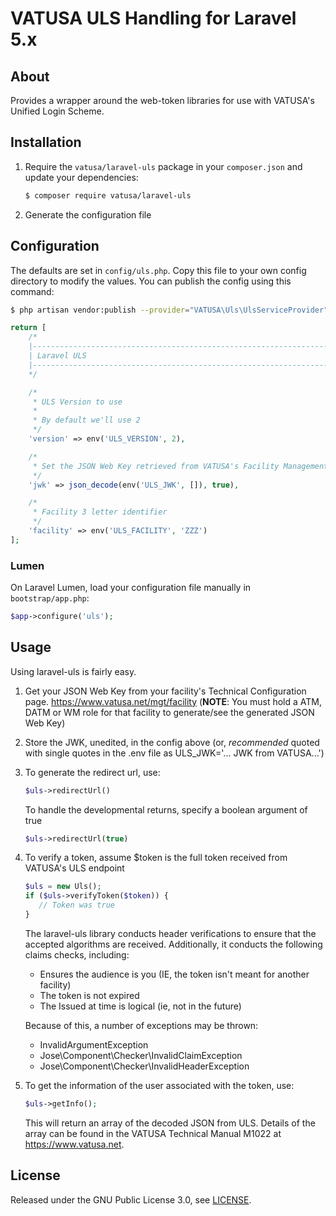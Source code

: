 # VATUSA ULS Handling for Laravel 5.x

## About

Provides a wrapper around the web-token libraries for use with VATUSA's Unified Login Scheme.

## Installation

1. Require the `vatusa/laravel-uls` package in your `composer.json` and update your dependencies:
    ```sh
    $ composer require vatusa/laravel-uls
    ```
2. Generate the configuration file
    

## Configuration

The defaults are set in `config/uls.php`. Copy this file to your own config directory to modify the values. You can publish the config using this command:
```sh
$ php artisan vendor:publish --provider="VATUSA\Uls\UlsServiceProvider"
```
    
```php
return [
    /*
    |--------------------------------------------------------------------------
    | Laravel ULS
    |--------------------------------------------------------------------------
    */

    /*
     * ULS Version to use
     *
     * By default we'll use 2
     */
    'version' => env('ULS_VERSION', 2),

    /*
     * Set the JSON Web Key retrieved from VATUSA's Facility Management
     */
    'jwk' => json_decode(env('ULS_JWK', []), true),

    /*
     * Facility 3 letter identifier
     */
    'facility' => env('ULS_FACILITY', 'ZZZ')
];
```

### Lumen

On Laravel Lumen, load your configuration file manually in `bootstrap/app.php`:
```php
$app->configure('uls');
```

## Usage

Using laravel-uls is fairly easy.

1. Get your JSON Web Key from your facility's Technical Configuration page.  https://www.vatusa.net/mgt/facility (**NOTE**: You must hold a ATM, DATM or WM role for that facility to generate/see the generated JSON Web Key)
2. Store the JWK, unedited, in the config above (or, *recommended* quoted with single quotes in the .env file as ULS_JWK='... JWK from VATUSA...')
3. To generate the redirect url, use:
    ```php
    $uls->redirectUrl()
    ```
    To handle the developmental returns, specify a boolean argument of true
    ```php
    $uls->redirectUrl(true)
    ```
4. To verify a token, assume $token is the full token received from VATUSA's ULS endpoint
    ```php
    $uls = new Uls();
    if ($uls->verifyToken($token)) {
       // Token was true
    }
    ```
    
    The laravel-uls library conducts header verifications to ensure that the accepted algorithms
    are received.  Additionally, it conducts the following claims checks, including:
    * Ensures the audience is you (IE, the token isn't meant for another facility)
    * The token is not expired
    * The Issued at time is logical (ie, not in the future)
    
    Because of this, a number of exceptions may be thrown:
    * InvalidArgumentException
    * Jose\Component\Checker\InvalidClaimException
    * Jose\Component\Checker\InvalidHeaderException
    
5. To get the information of the user associated with the token, use:
    ```php
    $uls->getInfo();
    ```
    This will return an array of the decoded JSON from ULS.  Details of the array can be found in
    the VATUSA Technical Manual M1022 at https://www.vatusa.net.
    
## License

Released under the GNU Public License 3.0, see [LICENSE](LICENSE).
